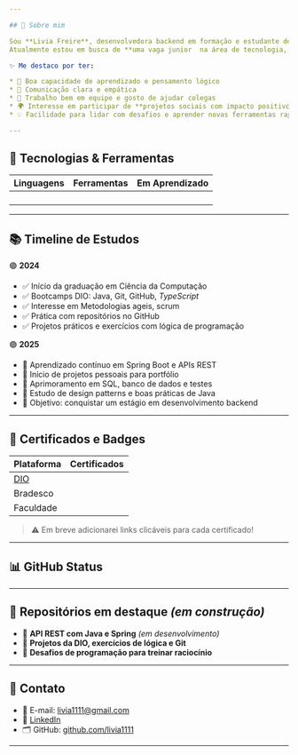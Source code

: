```yaml
---

## 💜 Sobre mim

Sou **Livia Freire**, desenvolvedora backend em formação e estudante de Ciência da Computação.
Atualmente estou em busca de **uma vaga junior  na área de tecnologia, onde eu possa aplicar minhas habilidades em Java.**

✨ Me destaco por ter:

* 🧠 Boa capacidade de aprendizado e pensamento lógico
* 💬 Comunicação clara e empática
* 🤝 Trabalho bem em equipe e gosto de ajudar colegas
* 🌍 Interesse em participar de **projetos sociais com impacto positivo**
* 💡 Facilidade para lidar com desafios e aprender novas ferramentas rapidamente

---
```


## 🚀 Tecnologias & Ferramentas

| Linguagens | Ferramentas | Em Aprendizado |
| ---------- | ----------- | -------------- |
|            |             |                |
|            |             |                |
|            |             |                |
|            |             |                |

---

## 📚 Timeline de Estudos

🟣 **2024**

* ✅ Início da graduação em Ciência da Computação
* ✅ Bootcamps DIO: Java, Git, GitHub, *TypeScript*
* ✅ Interesse em Metodologias ageis, scrum
* ✅ Prática com repositórios no GitHub
* ✅ Projetos práticos e exercícios com lógica de programação

🟣 **2025**

* 🔄 Aprendizado contínuo em Spring Boot e APIs REST
* 🔄 Início de projetos pessoais para portfólio
* 🔄 Aprimoramento em SQL, banco de dados e testes
* 🔄 Estudo de design patterns e boas práticas de Java
* 🎯 Objetivo: conquistar um estágio em desenvolvimento backend

---

## 📜 Certificados e Badges

| Plataforma                                | Certificados |
| ----------------------------------------- | ------------ |
| [DIO](https://web.dio.me/users/livia1111) |              |
| Bradesco                                  |              |
| Faculdade                                 |              |

> ⚠️ Em breve adicionarei links clicáveis para cada certificado!

---

## 📊 GitHub Status

---

## 🧩 Repositórios em destaque *(em construção)*

* 📌 **API REST com Java e Spring** *(em desenvolvimento)*
* 📌 **Projetos da DIO, exercícios de lógica e Git**
* 📌 **Desafios de programação para treinar raciocínio**

---

## 🤝 Contato

* 💌 E-mail: [livia1111@gmail.com](mailto:livia1111@gmail.com)
* 💼 [LinkedIn](https://www.linkedin.com/in/livia-freire-01426b23/)
* 🗂️ GitHub: [github.com/livia1111](https://github.com/livia1111)

---
